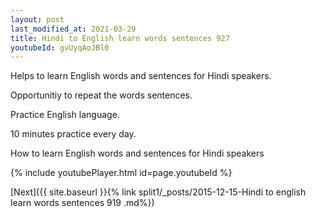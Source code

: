 ```yaml
---
layout: post
last_modified_at: 2021-03-29
title: Hindi to English learn words sentences 927 
youtubeId: gvUyqAoJBl0
---
```

 
 
Helps to learn English words and sentences for Hindi speakers.

Opportunitiy to repeat the words sentences. 

Practice English language. 
 
10 minutes practice every day. 
 
How to learn English words and sentences for Hindi speakers 
 
{% include youtubePlayer.html id=page.youtubeId %}
 
 
[Next]({{ site.baseurl }}{% link  split1/_posts/2015-12-15-Hindi to english learn words sentences 919 .md%})
 

